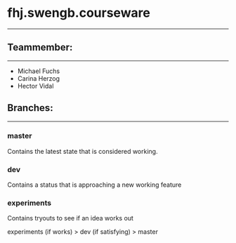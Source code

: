 # fhj.swengb.courseware
-----------------------
## Teammember:
-----------------------
* Michael Fuchs
* Carina Herzog
* Hector Vidal

## Branches:
-----------------------
### master
Contains the latest state that is considered working.
### dev
Contains a status that is approaching a new working feature
### experiments
Contains tryouts to see if an idea works out

experiments (if works) > dev (if satisfying) > master
